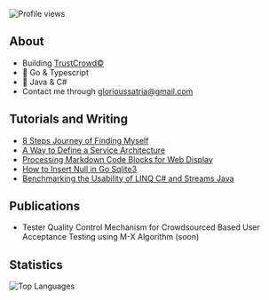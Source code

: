
<p align="left">
  <img src="https://komarev.com/ghpvc/?username=satriadhm&label=Profile%20views&color=0e75b6&style=flat" alt="Profile views" />
</p>

## About
- Building [TrustCrowd©](https://crowd-control-interface.vercel.app) 
- 🚀 Go & Typescript
- 🏢 Java & C#
- Contact me through glorioussatria@gmail.com
  
## Tutorials and Writing
- [8 Steps Journey of Finding Myself](https://www.glorioussatria.my.id/blog/8-steps-journey-of-finding-myself-a-personal-journey-through-software-engineering)
- [A Way to Define a Service Architecture](https://www.glorioussatria.my.id/blog/a-way-to-define-a-service-architecture)
- [Processing Markdown Code Blocks for Web Display](http://glorioussatria.my.id/blog/processing-markdown-code-blocks-for-web-display)
- [How to Insert Null in Go Sqlite3](https://www.glorioussatria.my.id/blog/how-to-insert-null-to-sqlite3-with-go)
- [Benchmarking the Usability of LINQ C# and Streams Java](https://www.glorioussatria.my.id/blog/benchmarking-the-usability-of-linq-c-and-streams-java)

## Publications
- Tester Quality Control Mechanism for Crowdsourced Based User Acceptance Testing using M-X Algorithm (soon)
 
## Statistics
<p>
  <img src="https://github-readme-stats.vercel.app/api/top-langs/?username=satriadhm&theme=dark&hide_border=false&include_all_commits=true&count_private=true&layout=compact" alt="Top Languages" />
</p>

